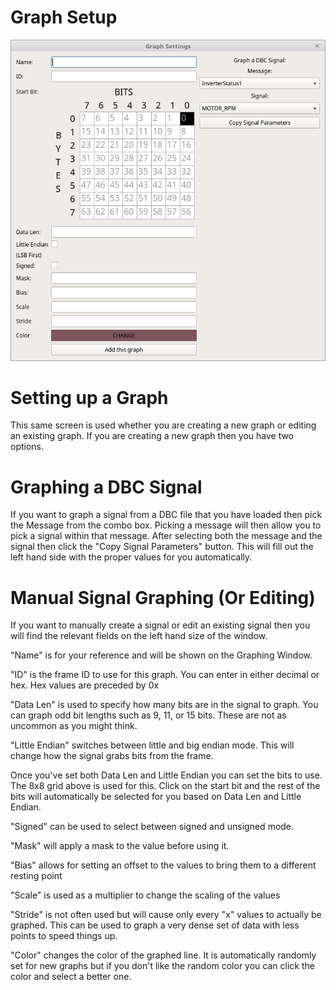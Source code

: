 Graph Setup
============

![Graph Setup](./images/GraphSetup.png)


Setting up a Graph
==================

This same screen is used whether you are creating a new graph or editing an existing graph. If you are creating a new graph then you have two options. 


Graphing a DBC Signal
=====================
If you want to graph a signal from a DBC file that you have loaded then pick the Message from the combo box. Picking a message will then allow you to pick a signal within that message. After selecting both the message and the signal then click the "Copy Signal Parameters" button. This will fill out the left hand side with the proper values for you automatically.

Manual Signal Graphing (Or Editing)
===================================

If you want to manually create a signal or edit an existing signal then you will find the relevant fields on the left hand size of the window.

"Name" is for your reference and will be shown on the Graphing Window.

"ID" is the frame ID to use for this graph. You can enter in either decimal or hex. Hex values are preceded by 0x

"Data Len" is used to specify how many bits are in the signal to graph. You can graph odd bit lengths such as 9, 11, or 15 bits. These are not as uncommon as you might think.

"Little Endian" switches between little and big endian mode. This will change how the signal grabs bits from the frame.

Once you've set both Data Len and Little Endian you can set the bits to use. The 8x8 grid above is used for this. Click on the start bit and the rest of the bits will automatically be selected for you based on Data Len and Little Endian. 

"Signed" can be used to select between signed and unsigned mode.

"Mask" will apply a mask to the value before using it.

"Bias" allows for setting an offset to the values to bring them to a different resting point

"Scale" is used as a multiplier to change the scaling of the values

"Stride" is not often used but will cause only every "x" values to actually be graphed. This can be used to graph a very dense set of data with less points to speed things up.

"Color" changes the color of the graphed line. It is automatically randomly set for new graphs but if you don't like the random color you can click the color and select a better one.

